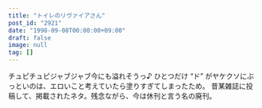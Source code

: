 ```yaml
---
title: "トイレのリヴァイアさん"
post_id: "2921"
date: "1998-09-08T00:00:00+09:00"
draft: false
image: null
tag: []
---
```



チュピチュピジャブジャブ今にも溢れそうっ♪ ひとつだけ “ド” がヤケクソにぶっといのは、エロいこと考えていたら塗りすぎてしまったため。 昔某雑誌に投稿して、掲載されたネタ。残念ながら、今は休刊と言う名の廃刊。
